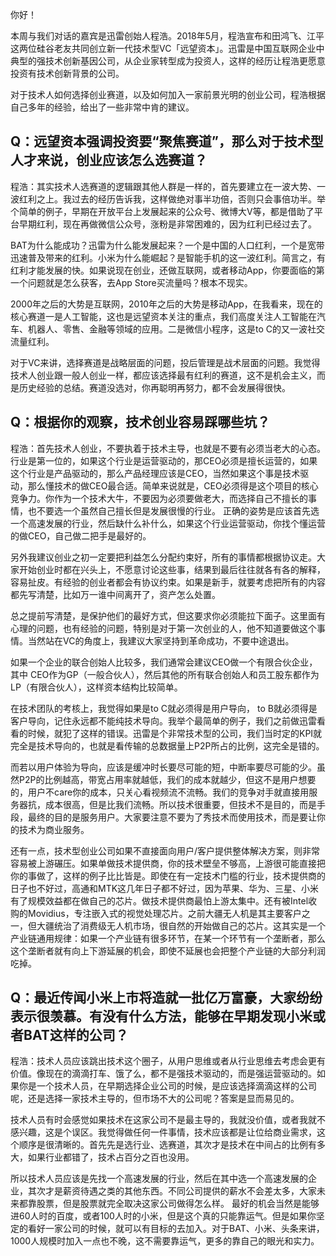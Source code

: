 你好！

本周与我们对话的嘉宾是迅雷创始人程浩。2018年5月，程浩宣布和田鸿飞、江平这两位硅谷老友共同创立新一代技术型VC「远望资本」。迅雷是中国互联网企业中典型的强技术创新基因公司，从企业家转型成为投资人，这样的经历让程浩更愿意投资有技术创新背景的公司。

对于技术人如何选择创业赛道，以及如何加入一家前景光明的创业公司，程浩根据自己多年的经验，给出了一些非常中肯的建议。

## Q：远望资本强调投资要“聚焦赛道”，那么对于技术型人才来说，创业应该怎么选赛道？

程浩：其实技术人选赛道的逻辑跟其他人群是一样的，首先要建立在一波大势、一波红利之上。我过去的经历告诉我，这样做绝对事半功倍，否则只会事倍功半。举个简单的例子，早期在开放平台上发展起来的公众号、微博大V等，都是借助了平台早期红利，现在再做微信公众号，涨粉是非常困难的，因为红利已经过去了。

BAT为什么能成功？迅雷为什么能发展起来？一个是中国的人口红利，一个是宽带迅速普及带来的红利。小米为什么能崛起？是智能手机的这一波红利。简言之，有红利才能发展的快。如果说现在创业，还做互联网，或者移动App，你要面临的第一个问题就是怎么获客，去App Store买流量吗？根本不现实。

2000年之后的大势是互联网，2010年之后的大势是移动App，在我看来，现在的核心赛道一是人工智能，这也是远望资本关注的重点，我们高度关注人工智能在汽车、机器人、零售、金融等领域的应用。二是微信小程序，这是to C的又一波社交流量红利。

对于VC来讲，选择赛道是战略层面的问题，投后管理是战术层面的问题。我觉得技术人创业跟一般人创业一样，都应该选择最有红利的赛道，这不是机会主义，而是历史经验的总结。赛道没选对，你再聪明再努力，都不会发展得很快。

## Q：根据你的观察，技术创业容易踩哪些坑？

程浩：首先技术人创业，不要执着于技术主导，也就是不要有必须当老大的心态。行业是第一位的，如果这个行业是运营驱动的，那CEO必须是擅长运营的，如果这个行业是产品驱动的，那么产品经理应该是CEO，当然如果这个事是技术驱动，那么懂技术的做CEO最合适。简单来说就是，CEO必须得是这个项目的核心竞争力。你作为一个技术大牛，不要因为必须要做老大，而选择自己不擅长的事情，也不要选一个虽然自己擅长但是发展很慢的行业。 正确的姿势是应该首先选一个高速发展的行业，然后缺什么补什么，如果这个行业运营驱动，你找个懂运营的做CEO，自己做二把手是最好的。

另外我建议创业之初一定要把利益怎么分配约束好，所有的事情都根据协议走。大家开始创业时都在兴头上，不愿意讨论这些事，结果到最后往往就各有各的解释，容易扯皮。有经验的创业者都会有协议约束。如果是新手，就要考虑把所有的内容都先写清楚，比如万一谁中间离开了，资产怎么处置。

总之提前写清楚，是保护他们的最好方式，但这要求你必须能拉下面子。这里面有心理的问题，也有经验的问题，特别是对于第一次创业的人，他不知道要做这个事情。当然站在VC的角度上，我建议大家坚持到革命成功，不要中途退出。

如果一个企业的联合创始人比较多，我们通常会建议CEO做一个有限合伙企业，其中 CEO作为GP（一般合伙人），然后其他的所有联合创始人和员工股东都作为LP（有限合伙人），这样资本结构比较简单。

在技术团队的考核上，我觉得如果是to C就必须得是用户导向， to B就必须得是客户导向，记住永远都不能纯技术导向。我举个最简单的例子，我们之前做迅雷看看的时候，就犯了这样的错误。迅雷是个非常技术型的公司，我们当时定的KPI就完全是技术导向的，也就是看传输的总数据量上P2P所占的比例，这完全是错的。

而若以用户体验为导向，应该是缓冲时长要尽可能的短，中断率要尽可能的少。虽然P2P的比例越高，带宽占用率就越低，我们的成本就越少，但这不是用户想要的，用户不care你的成本，只关心看视频流不流畅。我们的竞争对手就直接用服务器抗，成本很高，但是比我们流畅。所以技术很重要，但技术不是目的，而是手段，最终的目的是服务用户。大家要注意不要为了秀技术而使用技术，而是要让你的技术为商业服务。

还有一点，技术型创业公司如果不直接面向用户/客户提供整体解决方案，则非常容易被上游碾压。如果单做技术提供商，你的技术壁垒不够高，上游很可能直接把你的事做了，这样的例子比比皆是。即使在有一定技术门槛的行业，技术提供商的日子也不好过，高通和MTK这几年日子都不好过，因为苹果、华为、三星、小米有了规模效益都在做自己的芯片。做技术提供商最怕上游太集中。还有被Intel收购的Movidius，专注嵌入式的视觉处理芯片。之前大疆无人机是其主要客户之一，但大疆统治了消费级无人机市场，很自然的开始做自己的芯片。这其实是一个产业链通用规律：如果一个产业链有很多环节，在某一个环节有一个垄断者，那么这个垄断者就有向上下游延展的机会，即使不延展也会把整个产业链的大部分利润吃掉。

## Q：最近传闻小米上市将造就一批亿万富豪，大家纷纷表示很羡慕。有没有什么方法，能够在早期发现小米或者BAT这样的公司？

程浩：技术人员应该跳出技术这个圈子，从用户思维或者从行业思维去考虑会更有价值。像现在的滴滴打车、饿了么，都不是强技术驱动的，而是强运营驱动的。如果你是一个技术人员，在早期选择企业公司的时候，是应该选择滴滴这样的公司呢，还是选择一家技术主导的，但市场不大的公司呢？答案是显而易见的。

技术人员有时会感觉如果技术在这家公司不是最主导的，我就没价值，或者我就不感兴趣，这是个误区。我觉得做任何一件事情，技术应该都是让位给商业需求，这个顺序是很清晰的。首先先是选行业、选赛道，其次才是技术在中间占的比例有多大，如果行业都错了，技术占百分之百也没用。

所以技术人员应该是先找一个高速发展的行业，然后在其中选一个高速发展的企业，其次才是薪资待遇之类的其他东西。不同公司提供的薪水不会差太多，大家未来都靠股票，但是股票就完全取决这家公司做得怎么样。 最好的机会当然是能够进60人时的百度，或者100人时的小米，但是这个真的只能靠运气。但是如果你坚定的看好一家公司的时候，就可以有目标的去加入。对于BAT、小米、头条来讲，1000人规模时加入一点也不晚，这不需要靠运气，更多的靠自己的眼光和实力。
